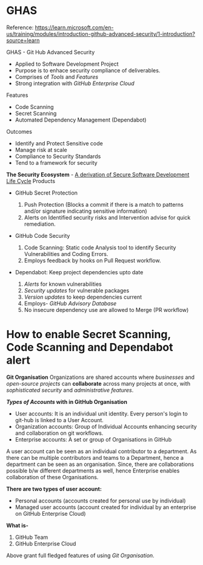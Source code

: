 # GHAS
Reference: https://learn.microsoft.com/en-us/training/modules/introduction-github-advanced-security/1-introduction?source=learn

GHAS - Git Hub Advanced Security

- Applied to Software Development Project
- Purpose is to enhace security compliance of deliverables.
- Comprises of _Tools_ and _Features_
- Strong integration with _GitHub Enterprise Cloud_

Features
- Code Scanning
- Secret Scanning
- Automated Dependency Management (Dependabot)

Outcomes
- Identify and Protect Sensitive code
- Manage risk at scale
- Compliance to Security Standards
- Tend to a framework for security

**The Security Ecosystem** - <u>A derivation of Secure Software Development Life Cycle</u>
Products
- GitHub Secret Protection
  1. Push Protection (Blocks a commit if there is a match to patterns and/or signature indicating sensitive information)
  2. Alerts on Identified security risks and Intervention advise for quick remediation.
     
- GitHub Code Security
  1. Code Scanning: Static code Analysis tool to identify Security Vulnerabilities and Coding Errors.
  2. Employs feedback by hooks on Pull Request workflow.
     
- Dependabot: Keep project dependencies upto date
  1. _Alerts_ for known vulnerabilities
  2. _Security updates_ for vulnerable packages
  3. _Version updates_ to keep dependencies current
  4. Employs- _GitHub Advisory Database_
  5. No insecure dependency use are allowed to Merge (PR workflow)

# How to enable Secret Scanning, Code Scanning and Dependabot alert   
**Git Organisation**
Organizations are shared accounts where _businesses_ and _open-source projects_ can **collaborate** across many projects at once, with _sophisticated security_ and _administrative features_.

**_Types of Accounts_ with in GitHub Organisation**
- User accounts: It is an individual unit identity. Every person's login to git-hub is linked to a User Account.
- Organization accounts: Group of Individual Accounts enhancing security and collaboration on git workflows.
- Enterprise accounts: A set or group of Organisations in GitHub

A user account can be seen as an individual contributor to a department. 
As there can be multiple contributors and teams to a Department, hence a department can be seen as an organisation.
Since, there are collaborations possible b/w different departments as well, hence Enterprise enables collaboration of these Organisations.

**There are two types of user account:**
- Personal accounts (accounts created for personal use by individual)
- Managed user accounts (account created for individual by an enterprise on GitHub Enterprise Cloud)
  
**What is-**
1. GitHub Team 
2. GitHub Enterprise Cloud

Above grant full fledged features of using _Git Organisation_. 
